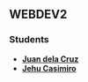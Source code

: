## WEBDEV2

### Students
- **[Juan dela Cruz](mailto:juan.delacruz@liham.ph)**
- **[Jehu Casimiro](mailto:jehucasimiro@student.laverdad.edu.ph)**
